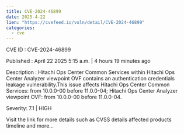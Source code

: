 ```yaml
---
title: CVE-2024-46899
date: 2025-4-22
lien: "https://cvefeed.io/vuln/detail/CVE-2024-46899"
categories:
  - cve
---
```


CVE ID : CVE-2024-46899

Published :  April 22
2025
5:15 a.m. | 4 hours
19 minutes ago

Description : Hitachi Ops Center Common Services within Hitachi Ops Center Analyzer viewpoint OVF contains an authentication credentials leakage vulnerability.This issue affects Hitachi Ops Center Common Services: from 10.0.0-00 before 11.0.0-04; Hitachi Ops Center Analyzer viewpoint OVF: from 10.0.0-00 before 11.0.0-04.

Severity: 7.1 | HIGH

Visit the link for more details
such as CVSS details
affected products
timeline
and more...
